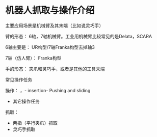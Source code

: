 # 机器人抓取与操作介绍

主要应用场景是机械臂及其末端（比如说灵巧手）

臂的形态：
6轴，7轴机械臂。工业用机械臂比较常见的是Delata，SCARA

6轴主要是：
UR构型/7轴Franka构型去掉轴3

7轴（仿人臂）：
Franka构型

手的形态：
夹爪和灵巧手，或者是其他的工具末端

常见操作任务

操作：
   ，- insertion- Pushing and sliding
- 其它操作任务

抓取：
- 两指（平行夹爪）抓取
- 灵巧手抓取

  



